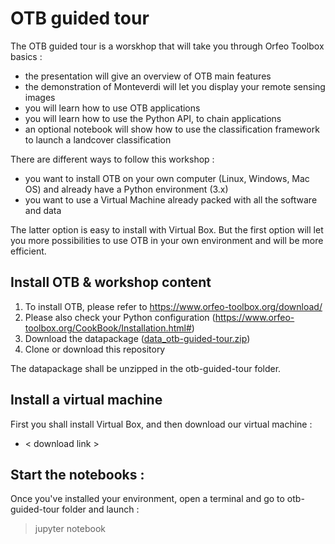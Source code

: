 # OTB guided tour

The OTB guided tour is a worskhop that will take you through Orfeo Toolbox basics : 
- the presentation will give an overview of OTB main features
- the demonstration of Monteverdi will let you display your remote sensing images
- you will learn how to use OTB applications 
- you will learn how to use the Python API, to chain applications
- an optional notebook will show how to use the classification framework to launch a landcover classification

There are different ways to follow this workshop : 
- you want to install OTB on your own computer (Linux, Windows, Mac OS) and already have a Python environment (3.x)
- you want to use a Virtual Machine already packed with all the software and data 

The latter option is easy to install with Virtual Box.
But the first option will let you more possibilities to use OTB in your own environment and will be more efficient.

## Install OTB & workshop content
1) To install OTB, please refer to https://www.orfeo-toolbox.org/download/
2) Please also check your Python configuration (https://www.orfeo-toolbox.org/CookBook/Installation.html#) 
3) Download the datapackage ([data_otb-guided-tour.zip](https://www.swisstransfer.com/d/a441a0d4-f2a3-42e8-83a6-bc364e49f9cb))
4) Clone or download this repository

The datapackage shall be unzipped in the otb-guided-tour folder.

## Install a virtual machine
First you shall install Virtual Box, and then download our virtual machine : 
- < download link >

## Start the notebooks : 
Once you've installed your environment, open a terminal and go to otb-guided-tour folder and launch :
> jupyter notebook
